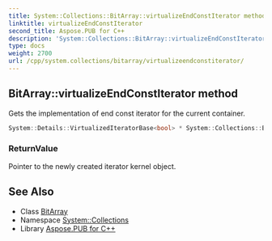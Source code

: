 ```yaml
---
title: System::Collections::BitArray::virtualizeEndConstIterator method
linktitle: virtualizeEndConstIterator
second_title: Aspose.PUB for C++
description: 'System::Collections::BitArray::virtualizeEndConstIterator method. Gets the implementation of end const iterator for the current container in C++.'
type: docs
weight: 2700
url: /cpp/system.collections/bitarray/virtualizeendconstiterator/
---
```

## BitArray::virtualizeEndConstIterator method


Gets the implementation of end const iterator for the current container.

```cpp
System::Details::VirtualizedIteratorBase<bool> * System::Collections::BitArray::virtualizeEndConstIterator() const override
```


### ReturnValue

Pointer to the newly created iterator kernel object.

## See Also

* Class [BitArray](../)
* Namespace [System::Collections](../../)
* Library [Aspose.PUB for C++](../../../)
